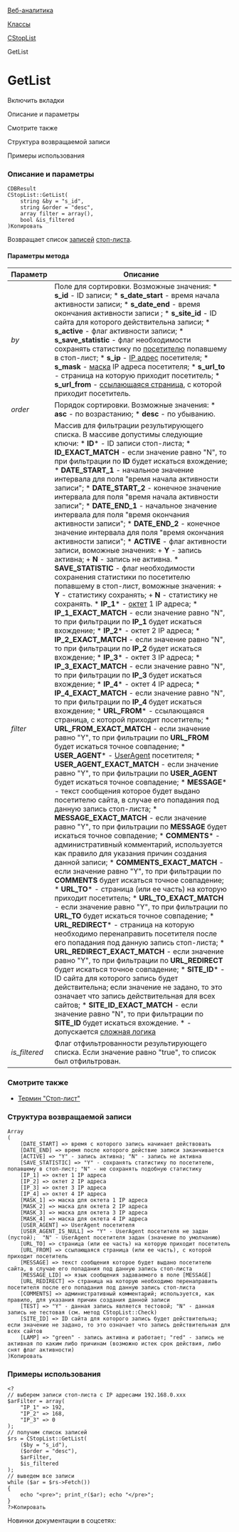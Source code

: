 [Веб-аналитика](/api_help/statistic/index.php)

[Классы](/api_help/statistic/classes/index.php)

[CStopList](/api_help/statistic/classes/cstoplist/index.php)

GetList

GetList
=======

Включить вкладки

Описание и параметры

Смотрите также

Структура возвращаемой записи

Примеры использования

### Описание и параметры

```
CDBResult
CStopList::GetList(
	string &by = "s_id",
	string &order = "desc",
	array filter = array(),
	bool &is_filtered
)Копировать
```

Возвращает список [записей](/api_help/statistic/terms.php#stop_list_record) [стоп-листа](/api_help/statistic/terms.php#stop_list).

#### Параметры метода

| Параметр | Описание |
| --- | --- |
| *by* | Поле для сортировки. Возможные значения:  * **s\_id** - ID записи; * **s\_date\_start** - время начала активности записи; * **s\_date\_end** - время окончания активности записи ; * **s\_site\_id** - ID сайта для которого действительна записи; * **s\_active** - флаг активности записи; * **s\_save\_statistic** - флаг необходимости сохранять статистику по [посетителю](/api_help/statistic/terms.php#guest) попавшему в стоп-лист; * **s\_ip** - [IP адрес](/api_help/statistic/terms.php#ip) посетителя; * **s\_mask** - [маска](/api_help/statistic/terms.php#stop_list_mask) IP адреса посетителя; * **s\_url\_to** - страница на которую приходит посетитель; * **s\_url\_from** - [ссылающаяся страница](/api_help/statistic/terms.php#referer), с которой приходит посетитель. |
| *оrder* | Порядок сортировки. Возможные значения:  * **asc** - по возрастанию; * **desc** - по убыванию. |
| *filter* | Массив для фильтрации результирующего списка. В массиве допустимы следующие ключи:  * **ID**\* - ID записи стоп-листа; * **ID\_EXACT\_MATCH** - если значение равно "N", то при фильтрации по **ID** будет искаться вхождение; * **DATE\_START\_1** - начальное значение интервала для поля "время начала активности записи"; * **DATE\_START\_2** - конечное значение интервала для поля "время начала активности записи"; * **DATE\_END\_1** - начальное значение интервала для поля "время окончания активности записи"; * **DATE\_END\_2** - конечное значение интервала для поля "время окончания активности записи"; * **ACTIVE** - флаг активности записи, воможные значения:   + **Y** - запись активна;   + **N** - запись не активна. * **SAVE\_STATISTIC** - флаг необходимости сохранения статистики по посетителю попавшему в стоп-лист, воможные значения:   + **Y** - статистику сохранять;   + **N** - статистику не сохранять. * **IP\_1**\* - [октет](/api_help/statistic/terms.php#ip_oktet) 1 IP адреса; * **IP\_1\_EXACT\_MATCH** - если значение равно "N", то при фильтрации по **IP\_1** будет искаться вхождение; * **IP\_2**\* - октет 2 IP адреса; * **IP\_2\_EXACT\_MATCH** - если значение равно "N", то при фильтрации по **IP\_2** будет искаться вхождение; * **IP\_3**\* - октет 3 IP адреса; * **IP\_3\_EXACT\_MATCH** - если значение равно "N", то при фильтрации по **IP\_3** будет искаться вхождение; * **IP\_4**\* - октет 4 IP адреса; * **IP\_4\_EXACT\_MATCH** - если значение равно "N", то при фильтрации по **IP\_4** будет искаться вхождение; * **URL\_FROM**\* - ссылающаяся страница, с которой приходит посетитель; * **URL\_FROM\_EXACT\_MATCH** - если значение равно "Y", то при фильтрации по **URL\_FROM** будет искаться точное совпадение; * **USER\_AGENT**\* - [UserAgent](/api_help/statistic/terms.php#user_agent) посетителя; * **USER\_AGENT\_EXACT\_MATCH** - если значение равно "Y", то при фильтрации по **USER\_AGENT** будет искаться точное совпадение; * **MESSAGE**\* - текст сообщения которое будет выдано посетителю сайта, в случае его попадания под данную запись стоп-листа; * **MESSAGE\_EXACT\_MATCH** - если значение равно "Y", то при фильтрации по **MESSAGE** будет искаться точное совпадение; * **COMMENTS**\* - административный комментарий, используется как правило для указания причин создания данной записи; * **COMMENTS\_EXACT\_MATCH** - если значение равно "Y", то при фильтрации по **COMMENTS** будет искаться точное совпадение; * **URL\_TO**\* - страница (или ее часть) на которую приходит посетитель; * **URL\_TO\_EXACT\_MATCH** - если значение равно "Y", то при фильтрации по **URL\_TO** будет искаться точное совпадение; * **URL\_REDIRECT**\* - страница на которую необходимо перенаправить посетителя после его попадания под данную запись стоп-листа; * **URL\_REDIRECT\_EXACT\_MATCH** - если значение равно "Y", то при фильтрации по **URL\_REDIRECT** будет искаться точное совпадение; * **SITE\_ID**\* - ID сайта для которого запись будет действительна; если значение не задано, то это означает что запись действительная для всех сайтов; * **SITE\_ID\_EXACT\_MATCH** - если значение равно "N", то при фильтрации по **SITE\_ID** будет искаться вхождение.  \* - допускается [сложная логика](/api_help/main/general/filter.php) |
| *is\_filtered* | Флаг отфильтрованности результирующего списка. Если значение равно "true", то список был отфильтрован. |

### Смотрите также

* [Термин "Стоп-лист"](/api_help/statistic/terms.php#stop_list)

### Структура возвращаемой записи

```
Array
(
	[DATE_START] => время с которого запись начинает действовать
	[DATE_END] => время после которого действие записи заканчивается
	[ACTIVE] => "Y" - запись активна; "N" - запись не активна
	[SAVE_STATISTIC] => "Y" - сохранять статистику по посетителю, попавшему в стоп-лист; "N" - не сохранять подобную статистику
	[IP_1] => октет 1 IP адреса
	[IP_2] => октет 2 IP адреса
	[IP_3] => октет 3 IP адреса
	[IP_4] => октет 4 IP адреса
	[MASK_1] => маска для октета 1 IP адреса
	[MASK_2] => маска для октета 2 IP адреса
	[MASK_3] => маска для октета 3 IP адреса
	[MASK_4] => маска для октета 4 IP адреса
	[USER_AGENT] => UserAgent посетителя
	[USER_AGENT_IS_NULL] => "Y" - UserAgent посетителя не задан (пустой);  "N" - UserAgent посетителя задан (значение по умолчанию)
	[URL_TO] => страница (или ее часть) на которую приходит посетитель
	[URL_FROM] => ссылающаяся страница (или ее часть), с которой приходит посетитель
	[MESSAGE] => текст сообщения которое будет выдано посетителю сайта, в случае его попадания под данную запись стоп-листа
	[MESSAGE_LID] => язык сообщения задаваемого в поле [MESSAGE]
	[URL_REDIRECT] => страница на которую необходимо перенаправить посетителя после его попадания под данную запись стоп-листа
	[COMMENTS] => административный комментарий; используется, как правило, для указания причин создания данной записи
	[TEST] => "Y" - данная запись является тестовой; "N" - данная запись не тестовая (см. метод CStopList::Check)
	[SITE_ID] => ID сайта для которого запись будет действительна; если значение не задано, то это означает что запись действительная для всех сайтов
	[LAMP] => "green" - запись активна и работает; "red" - запись не активная по каким либо причинам (возможно истек срок действия, либо снят флаг активности)
)Копировать
```

### Примеры использования

```
<?
// выберем записи стоп-листа с IP адресами 192.168.0.xxx
$arFilter = array(
	"IP_1" => 192,
	"IP_2" => 168,
	"IP_3" => 0
);
// получим список записей
$rs = CStopList::GetList(
	($by = "s_id"), 
	($order = "desc"), 
	$arFilter, 
	$is_filtered
);
// выведем все записи
while ($ar = $rs->Fetch())
{
	echo "<pre>"; print_r($ar); echo "</pre>";    
}
?>Копировать
```

Новинки документации в соцсетях: